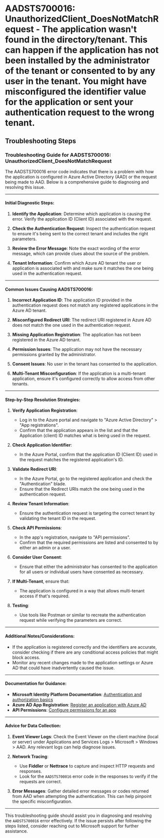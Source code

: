 # AADSTS700016: UnauthorizedClient_DoesNotMatchRequest - The application wasn't found in the directory/tenant. This can happen if the application has not been installed by the administrator of the tenant or consented to by any user in the tenant. You might have misconfigured the identifier value for the application or sent your authentication request to the wrong tenant.


## Troubleshooting Steps
### Troubleshooting Guide for AADSTS700016: UnauthorizedClient_DoesNotMatchRequest

The AADSTS700016 error code indicates that there is a problem with how the application is configured in Azure Active Directory (AAD) or the request being made to AAD. Below is a comprehensive guide to diagnosing and resolving this issue.

---

#### Initial Diagnostic Steps:
1. **Identify the Application**: Determine which application is causing the error. Verify the application ID (Client ID) associated with the request.
   
2. **Check the Authentication Request**: Inspect the authentication request to ensure it's being sent to the correct tenant and includes the right parameters.

3. **Review the Error Message**: Note the exact wording of the error message, which can provide clues about the source of the problem.

4. **Tenant Information**: Confirm which Azure AD tenant the user or application is associated with and make sure it matches the one being used in the authentication request.

---

#### Common Issues Causing AADSTS700016:
1. **Incorrect Application ID**: The application ID provided in the authentication request does not match any registered applications in the Azure AD tenant.

2. **Misconfigured Redirect URI**: The redirect URI registered in Azure AD does not match the one used in the authentication request.

3. **Missing Application Registration**: The application has not been registered in the Azure AD tenant.

4. **Permission Issues**: The application may not have the necessary permissions granted by the administrator.

5. **Consent Issues**: No user in the tenant has consented to the application.

6. **Multi-Tenant Misconfiguration**: If the application is a multi-tenant application, ensure it's configured correctly to allow access from other tenants.

---

#### Step-by-Step Resolution Strategies:

1. **Verify Application Registration**:
   - Log in to the Azure portal and navigate to "Azure Active Directory" > "App registrations".
   - Confirm that the application appears in the list and that the Application (client) ID matches what is being used in the request.

2. **Check Application Identifier**:
   - In the Azure Portal, confirm that the application ID (Client ID) used in the request matches the registered application's ID.

3. **Validate Redirect URI**:
   - In the Azure Portal, go to the registered application and check the "Authentication" blade.
   - Ensure that the Redirect URIs match the one being used in the authentication request.

4. **Review Tenant Information**:
   - Ensure the authentication request is targeting the correct tenant by validating the tenant ID in the request.

5. **Check API Permissions**:
   - In the app's registration, navigate to "API permissions".
   - Confirm that the required permissions are listed and consented to by either an admin or a user.

6. **Consider User Consent**:
   - Ensure that either the administrator has consented to the application for all users or individual users have consented as necessary.

7. **If Multi-Tenant**, ensure that:
   - The application is configured in a way that allows multi-tenant access if that's required.

8. **Testing**:
   - Use tools like Postman or similar to recreate the authentication request while verifying the parameters are correct.

---

#### Additional Notes/Considerations:
- If the application is registered correctly and the identifiers are accurate, consider checking if there are any conditional access policies that might block access.
- Monitor any recent changes made to the application settings or Azure AD that could have inadvertently caused the issue.

---

#### Documentation for Guidance:
- **Microsoft Identity Platform Documentation**: [Authentication and authorization basics](https://docs.microsoft.com/en-us/azure/active-directory/develop/authentication-scenarios)
- **Azure AD App Registration**: [Register an application with Azure AD](https://docs.microsoft.com/en-us/azure/active-directory/develop/quickstart-register-app)
- **API Permissions**: [Configure permissions for an app](https://docs.microsoft.com/en-us/azure/active-directory/develop/v2-permissions-and-consent)

---

#### Advice for Data Collection:
1. **Event Viewer Logs**: Check the Event Viewer on the client machine (local or server) under Applications and Services Logs > Microsoft > Windows > AAD. Any relevant logs can help diagnose issues.

2. **Network Tracing**:
   - Use **Fiddler** or **Nettrace** to capture and inspect HTTP requests and responses. 
   - Look for the `AADSTS700016` error code in the responses to verify if the requests are correct.

3. **Error Messages**: Gather detailed error messages or codes returned from AAD when attempting the authentication. This can help pinpoint the specific misconfiguration.

---

This troubleshooting guide should assist you in diagnosing and resolving the `AADSTS700016` error effectively. If the issue persists after following the steps listed, consider reaching out to Microsoft support for further assistance.